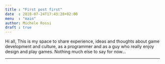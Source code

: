 ```yaml
---
title : "First post first"
date  : 2018-07-24T17:43:28+02:00
menu  : "main"
author: Michele Rossi
draft : true
---
```


Hi all,
This is my space to share experience, ideas and thoughts about game development and culture, as a programmer and as a guy who really enjoy design and play games.
Nothing much else to say for now...

------


